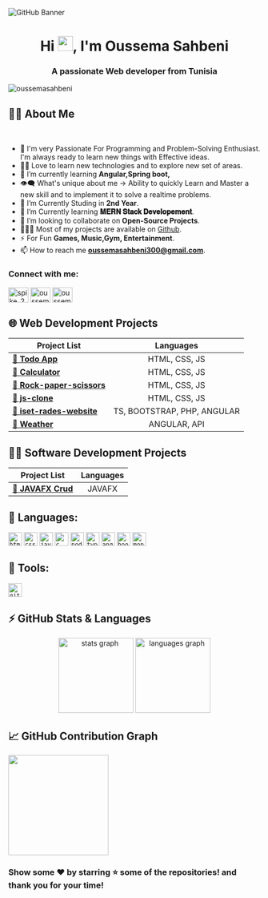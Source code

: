 ![GitHub Banner](https://media.licdn.com/dms/image/D4E16AQE0S7dFjY7V4A/profile-displaybackgroundimage-shrink_350_1400/0/1686007628572?e=1695254400&v=beta&t=J2vj_1zqqg_egBQTwNzG8xRQX90Us_97AosjRwhw2AQ)

<h1 align="center">Hi <img src="https://blog.joypixels.com/content/images/2019/06/waving_hand_sign_1024.gif" width="30px">, I'm Oussema Sahbeni</h1>
<h3 align="center">A passionate Web developer from Tunisia</h3>

<p align="left"> <img src="https://komarev.com/ghpvc/?username=oussemasahbeni&label=Profile%20views&color=0e75b6&style=flat" alt="oussemasahbeni" /> </p>




## 🙋‍♂️ About Me

<br>

- 🥋 I'm very Passionate For Programming and Problem-Solving Enthusiast. I'm always ready to learn new things with Effective ideas.
- 👨‍💻 Love to learn new technologies and to explore new set of areas.
 - 🌱 I’m currently learning **Angular,Spring boot,**
- 👁‍🗨 What's unique about me → Ability to quickly Learn and Master a new skill and to implement it to solve a realtime problems.
- 🔭 I’m Currently Studing in **2nd Year**.
- 📘 I’m Currently learning **𝐌𝐄𝐑𝐍 𝐒𝐭𝐚𝐜𝐤 𝐃𝐞𝐯𝐞𝐥𝐨𝐩𝐞𝐦𝐞𝐧𝐭**.
- 👯 I’m looking to collaborate on **Open-Source Projects**.
- 👨🏻‍💻 Most of my projects are available on [Github](https://github.com/Oussemasahbeni).
- ⚡ For Fun **Games, Music,Gym, Entertainment**.
- 📫 How to reach me **oussemasahbeni300@gmail.com**.
<h3 align="left">Connect with me:</h3>
<p align="left">
<a href="https://twitter.com/spike_2002" target="blank"><img align="center" src="https://raw.githubusercontent.com/rahuldkjain/github-profile-readme-generator/master/src/images/icons/Social/twitter.svg" alt="spike_2002" height="30" width="40" /></a>
<a href="https://linkedin.com/in/oussema sahbeni" target="blank"><img align="center" src="https://raw.githubusercontent.com/rahuldkjain/github-profile-readme-generator/master/src/images/icons/Social/linked-in-alt.svg" alt="oussema sahbeni" height="30" width="40" /></a>
<a href="https://fb.com/oussema sahbeni" target="blank"><img align="center" src="https://raw.githubusercontent.com/rahuldkjain/github-profile-readme-generator/master/src/images/icons/Social/facebook.svg" alt="oussema sahbeni" height="30" width="40" /></a>
</p>

## 🌐 Web Development Projects

| Project List | Languages |
| --- | :---: |
| [**🔗 Todo App**](https://github.com/Oussemasahbeni/to-do-list) | HTML, CSS, JS |
| [**🔗 Calculator**](https://github.com/Oussemasahbeni/calculator) | HTML, CSS, JS |
| [**🔗 Rock-paper-scissors**](https://github.com/Oussemasahbeni/rps-game) | HTML, CSS, JS |
| [**🔗 js-clone**](https://github.com/Oussemasahbeni/js-amazon-project) | HTML, CSS, JS |
| [**🔗 iset-rades-website**](https://github.com/Oussemasahbeni/IsetRades) |  TS, BOOTSTRAP, PHP, ANGULAR|
| [**🔗 Weather**](https://github.com/Oussemasahbeni/Weather-Website) | ANGULAR, API |

## 👨‍💻 Software Development Projects

| Project List | Languages |
| --- | :---: |
| [**🔗 JAVAFX Crud**](https://github.com/Oussemasahbeni/JavaFXCrud) | JAVAFX |




## 🚀 Languages:

<code><img height="27" src="https://img.shields.io/badge/html5-%23E34F26.svg?style=for-the-badge&logo=html5&logoColor=white" alt="html5" title="HTML5"></code>
<code><img height="27" src="https://img.shields.io/badge/css3-%231572B6.svg?style=for-the-badge&logo=css3&logoColor=white" alt="css3" title="CSS3"></code>
<code><img height="27" src="https://img.shields.io/badge/JavaScript-323330?style=for-the-badge&logo=javascript&logoColor=F7DF1E" alt="javascript" title="JavaScript"></code>
<code><img height="27" src="https://img.shields.io/badge/c-%2300599C.svg?style=for-the-badge&logo=c&logoColor=white" alt="c" title="C"></code>
<code><img height="27" src="https://img.shields.io/badge/Node.js-43853D?style=for-the-badge&logo=node.js&logoColor=white" alt="nodejs" title="nodejs"></code>
<code><img height="27" src="https://img.shields.io/badge/TypeScript-007ACC?style=for-the-badge&logo=typescript&logoColor=white" alt="typescript" title="ts"></code>
<code><img height="27" src="https://img.shields.io/badge/Angular-DD0031?style=for-the-badge&logo=angular&logoColor=white" alt="angular" title="angular"></code>
<code><img height="27" src="https://img.shields.io/badge/Bootstrap-563D7C?style=for-the-badge&logo=bootstrap&logoColor=white" alt="bootstrap" title="bootstrap"></code>
<code><img height="27" src="https://img.shields.io/badge/MongoDB-4EA94B?style=for-the-badge&logo=mongodb&logoColor=white" alt="mongodb" title="mongodb"></code>



## 🔮 Tools:

<code><img height="27" src="https://img.shields.io/badge/git-%23F05033.svg?style=for-the-badge&logo=git&logoColor=white" alt="git" title="GIT"></code>



###
## ⚡ GitHub Stats & Languages

<div align="center">
  <img src="https://github-readme-stats.vercel.app/api?username=OussemaSahbeni&hide_title=false&hide_rank=false&show_icons=true&include_all_commits=true&count_private=true&disable_animations=false&theme=dracula&locale=en&hide_border=false" height="150" alt="stats graph"  />
  <img src="https://github-readme-stats.vercel.app/api/top-langs?username=OussemaSahbeni&locale=en&hide_title=false&layout=compact&card_width=320&langs_count=5&theme=dracula&hide_border=false" height="150" alt="languages graph"  />
</div>


## 📈 GitHub Contribution Graph

  <a href="https://github.com/ashutosh00710/github-readme-activity-graph" title="GitHub Activity Graph">
	  <img height="200px" src="https://github-readme-activity-graph.vercel.app/graph?username=Oussemasahbeni&theme=tokyo-night&radius=16">
  </a>

### Show some ❤️ by starring ⭐ some of the repositories! and thank you for your time!
<br clear="both">
